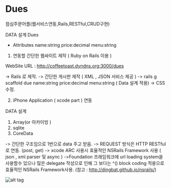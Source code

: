 Dues
====

점심주문어플(웹서비스연동,Rails,RESTful,CRUD구현)

DATA 설계
   Dues 
- Attributes
  name:string 
  price:decimal
  menu:string 


1. 연동할 간단한 웹싸이트 제작 ( Ruby on Rails 이용 ) 

WebSite URL : http://coffeetoast.dyndns.org:3000/dues

-> Rails 로 제작. 
-> 간단한 게시판 제작  ( XML , JSON 서비스 제공 ) 
-> rails g scaffold due name:string price:decimal menu:string ( Data 설계 적용) 
-> CSS 수정. 

2. iPhone Application ( xcode part ) 연동 

DATA 설계 
1. Array(or 아카이빙 ) 
2. sqlite
3. CoreData 

-> 간단한 구조임으로 1번으로 data 주고 받음. 
-> REQUEST 방식은 HTTP RESTful 로 연동. (post, get) 
-> xcode ARC 사용시 효율적인  NSRails Framework 사용 (  json , xml parser 및 async )
->Foundation 프래임워크에 url loading system을 사용할수 있으나 많은 delegate 작성으로 인해 
     그 보다는 ^() block coding 적용으로 효율적인 NSRails Framework사용.  (참고 : http://dingbat.github.io/nsrails/) 



![alt tag](https://raw.github.com/wickedlysmart/Dues/master/Dues/screenshot01.png)

